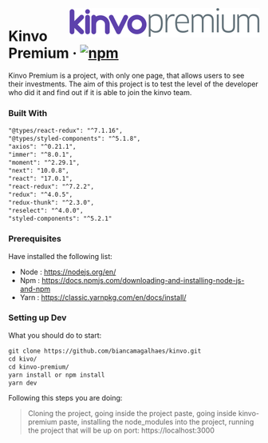 <img src="https://github.com/biancamagalhaes/kinvo/blob/master/kinvo-premium/public/images/logo.svg" align="right">

# Kinvo Premium &middot; [![npm](https://img.shields.io/npm/v/npm.svg?style=flat-square)](https://www.npmjs.com/package/npm)

Kinvo Premium is a project, with only one page, that allows users to see their investments. The aim of this project is to test the level of the developer who did it and find out if it is able to join the kinvo team.

### Built With
    "@types/react-redux": "^7.1.16",
    "@types/styled-components": "^5.1.8",
    "axios": "^0.21.1",
    "immer": "^8.0.1",
    "moment": "^2.29.1",
    "next": "10.0.8",
    "react": "17.0.1",
    "react-redux": "^7.2.2",
    "redux": "^4.0.5",
    "redux-thunk": "^2.3.0",
    "reselect": "^4.0.0",
    "styled-components": "^5.2.1"

### Prerequisites

Have installed the following list:
 - Node : https://nodejs.org/en/
 - Npm  : https://docs.npmjs.com/downloading-and-installing-node-js-and-npm
 - Yarn : https://classic.yarnpkg.com/en/docs/install/

### Setting up Dev

What you should do to start:

```shell
git clone https://github.com/biancamagalhaes/kinvo.git
cd kivo/
cd kinvo-premium/
yarn install or npm install
yarn dev
```
Following this steps you are doing:
 > Cloning the project, going inside the project paste, going inside kinvo-premium paste, installing the node_modules into the project, running the project that will be up on port: https://localhost:3000 


